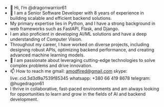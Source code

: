 - 👋 Hi, I’m @dragonwarrior61
- 👀 I am a Senior Software Developer with 8 years of experience in building scalable and efficient backend solutions.
- My primary expertise lies in Python, and I have a strong background in web frameworks such as FastAPI, Flask, and Django.
- I am also proficient in developing AI/ML solutions and have a deep understanding of Computer Vision.
- Throughout my career, I have worked on diverse projects, including designing robust APIs, optimizing backend performance, and creating advanced machine learning models.
- 💞️ I am passionate about leveraging cutting-edge technologies to solve complex problems and drive innovation.
- 📫 How to reach me
  gmail: amodfired@gmail.com
  skype: live:.cid.3d3d9a7539f85345
  whatsapp: +380 66 419 8678
  telegram: @hugedragon61
- I thrive in collaborative, fast-paced environments and am always looking for opportunities to learn and grow in the fields of AI and backend development.

<!---
dragonwarrior61/dragonwarrior61 is a ✨ special ✨ repository because its `README.md` (this file) appears on your GitHub profile.
You can click the Preview link to take a look at your changes.
--->
